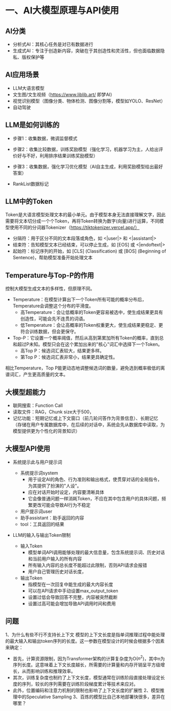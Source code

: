 # 一、AI大模型原理与API使用

## AI分类
- 分析式AI：其核心任务是对已有数据进行
- 生成式AI：专注于创造新内容，突破在于其创造性和灵活性，但也面临数据隐私、版权保护等

## AI应用场景
- LLM大语言模型
- 文生图/文生视频（https://www.liblib.art/ 即梦AI）
- 视觉识别模型（图像分类、物体检测、图像分割等，模型如YOLO、ResNet）
- 自动驾驶

## LLM是如何训练的
- 步骤1：收集数据，微调监督模式
- 步骤2：收集比较数据，训练奖励模型（强化学习，机器学习为主，人给出评价好与不好，利用排序结果训练奖励模型）
- 步骤3：收集数据，强化学习优化模型（AI自主生成，利用奖励模型给出最好答案）

- RankList数据标记

## LLM中的Token
Token是大语言模型处理文本的最小单元。由于模型本身无法直接理解文字，因此需要将文本切分成一个个Token，再将Token转换为数字(向量)进行运算，不同模型使用不同的分词器Tokenizer（https://tiktokenizer.vercel.app/）

- 分隔符：用于区分不同的文本段落或角色，如 <|user|> 和 <|assistant|> 
- 结束符：告知模型文本已经结束，可以停止生成，如 [EOS] 或 <|endoftext|>
- 起始符：标记序列的开始，如 [CLS] (Classification) 或 [BOS] (Beginning of Sentence)，帮助模型准备开始处理文本

## Temperature与Top-P的作用
控制大模型生成文本的多样性，但原理不同。

- Temperature：在模型计算出下一个Token所有可能的概率分布后，Temperature会调整这个分布的平滑度。
  - 高Temperature：会让低概率的Token更容易被选中，使生成结果更具有创造性，可能会先不连贯的词语。
  - 低Temperature：会让高概率的Token权重更大，使生成结果更稳定、更符合训练数据，但会更保守。
- Top-P：它设置一个概率阈值，然后从高到第累加所有Token的概率，直到总和超过P未知。模型只会在这个累加出来的"核心"词汇中选择下一个Token。
  - 高Top P：候选词汇表较大，结果更多样。
  - 第Top P：候选词汇表非常小，结果更具确定性。

相比Temperature，Top P能更动态地调整候选词的数量，避免选到概率极低的离谱词汇，产生更高质量的文本。

## 大模型超能力
- 联网搜索：Function Call
- 读取文件：RAG，Chunk size大于500，
- 记忆功能：短期记忆或上下文窗口（前几轮问答作为背景信息）、长期记忆（存储在用户专属数据库中，在后续的对话中，系统会先从数据库中读取，为模型提供更为个性化的背景知识）

## 大模型API使用

- 系统提示此与用户提示词
  - 系统提示词system
    - 用于设定AI的角色、行为准则和输出格式，使贯穿对话的全局指令，为其提供了扮演的"人设"。
    - 应在对话开始时设定，内容要清晰具体
    - 它会像普通问题一样消耗Token，不应在其中包含用户的具体问题，频繁更改可能会导致AI行为不稳定
  - 用户提示词user
  - 助手assistant：助手返回的内容
  - tool：工具返回的结果

- LLM的输入与输出Token限制
  - 输入Token
    - 模型单词API调用能够处理的最大信息量，包含系统提示词、历史对话和当前用户输入的所有内容
    - 所有输入内容的总长度不能超过此限制，否则API请求会报错
    - 用户自己管理历史对话长度，
  - 输出Token
    - 指模型在一次回复中能生成的最大内容长度
    - 可以在API请求中手动设置max_output_token
    - 设置过低会导致回答不完整，内容被突然截断
    - 设置过高可能会增加导致API调用时间和费用

## 问题
1、为什么有些不行不支持长上下文
模型的上下文长度是指单词推理过程中能处理的最大输入和输出token序列的长度。这一参数在模型设计的时候会根据多个因素来确定：
- 首先，计算资源限制，因为Transformer架构的计算复杂度为O($n^{2}$)，其中n为序列长度。这意味着上下文长度越长，所需要的计算量和内存开销呈平方级增长，从而影响训练和推理效率。
- 其次，训练复杂度也制约了上下文长度，模型通常在训练阶段直接处理设定长度的序列，较长的序列需要在训练阶段梯度累计等技术来应对。
- 此外，位置编码和注意力机制的限制也影响了上下文长度的扩展性
2、模型推理中的Speculative Sampling
3、百炼的模型比自己本地部署快很多，差异在哪里？